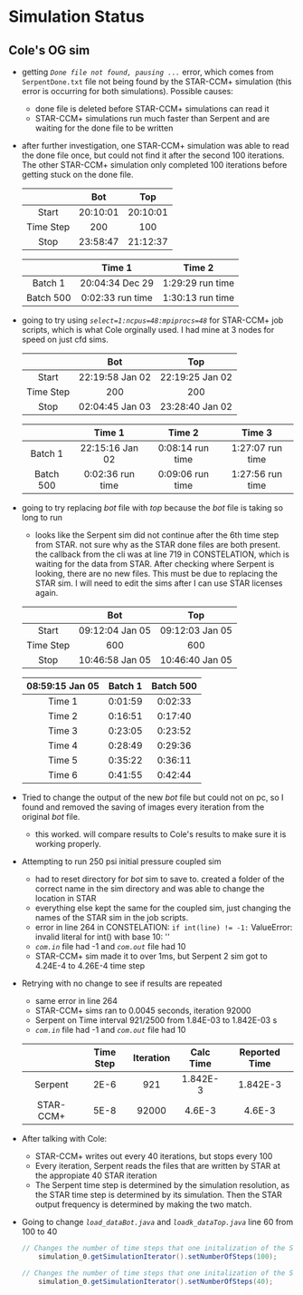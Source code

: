 # Simulation Status


## Cole's OG sim

- getting *`Done file not found, pausing ...`* error, which comes from `SerpentDone.txt` file not being found by the STAR-CCM+ simulation (this error is occurring for both simulations). Possible causes:

    - done file is deleted before STAR-CCM+ simulations can read it
    - STAR-CCM+ simulations run much faster than Serpent and are waiting for the done file to be written

- after further investigation, one STAR-CCM+ simulation was able to read the done file once, but could not find it after the second 100 iterations. The other STAR-CCM+ simulation only completed 100 iterations before getting stuck on the done file.

    |    |  Bot  |  Top  |
    |:---: | :---: | :---: |
    |  Start  |   20:10:01    |  20:10:01   |
    |  Time Step |  200   | 100 |
    | Stop  | 23:58:47  | 21:12:37 |

    |   |  Time 1  |  Time 2  |
    | :---: | :---: | :---: |
    | Batch 1 | 20:04:34 Dec 29 | 1:29:29 run time |
    | Batch 500 | 0:02:33 run time | 1:30:13 run time |

- going to try using *`select=1:ncpus=48:mpiprocs=48`* for STAR-CCM+ job scripts, which is what Cole orginally used. I had mine at 3 nodes for speed on just cfd sims.

    |    |  Bot  |  Top  |
    |:---: | :---: | :---: |
    |  Start  |   22:19:58 Jan 02    |  22:19:25 Jan 02  |
    |  Time Step |  200   | 200 |
    | Stop  | 02:04:45 Jan 03  | 23:28:40 Jan 02 |

    |   |  Time 1  |  Time 2  |  Time 3  |
    | :---: | :---: | :---: | :---: |
    | Batch 1 | 22:15:16 Jan 02 | 0:08:14 run time | 1:27:07 run time |
    | Batch 500 | 0:02:36 run time | 0:09:06 run time | 1:27:56 run time |


- going to try replacing *bot* file with *top* because the *bot* file is taking so long to run
    - looks like the Serpent sim did not continue after the 6th time step from STAR. not sure why as the STAR done files are both present. the callback from the cli was at line 719 in CONSTELATION, which is waiting for the data from STAR. After checking where Serpent is looking, there are no new files. This must be due to replacing the STAR sim. I will need to edit the sims after I can use STAR licenses again.

    |    |  Bot  |  Top  |
    |:---: | :---: | :---: |
    |  Start  |   09:12:04 Jan 05    |  09:12:03 Jan 05  |
    |  Time Step |  600   | 600 |
    | Stop  | 10:46:58 Jan 05  | 10:46:40 Jan 05 |


    |  08:59:15 Jan 05    |  Batch 1  |  Batch 500  |
    |:---: | :---: | :---: |
    | Time 1 | 0:01:59 | 0:02:33 |
    | Time 2 | 0:16:51 | 0:17:40 |
    | Time 3 | 0:23:05 | 0:23:52 |
    | Time 4 | 0:28:49 | 0:29:36 |
    | Time 5 | 0:35:22 | 0:36:11 |
    | Time 6 | 0:41:55 | 0:42:44 |


- Tried to change the output of the new *bot* file but could not on pc, so I found and removed the saving of images every iteration from the original *bot* file.
    - this worked. will compare results to Cole's results to make sure it is working properly.

- Attempting to run 250 psi initial pressure coupled sim
    - had to reset directory for *bot* sim to save to. created a folder of the correct name in the sim directory and was able to change the location in STAR
    - everything else kept the same for the coupled sim, just changing the names of the STAR sim in the job scripts.
    - error in line 264 in CONSTELATION: `if int(line) != -1:` ValueError: invalid literal for int() with base 10: ''
    - *`com.in`* file had -1 and *`com.out`* file had 10
    - STAR-CCM+ sim made it to over 1ms, but Serpent 2 sim got to 4.24E-4 to 4.26E-4 time step

- Retrying with no change to see if results are repeated
    - same error in line 264
    - STAR-CCM+ sims ran to 0.0045 seconds, iteration 92000
    - Serpent on Time interval 921/2500 from 1.84E-03 to 1.842E-03 s
    - *`com.in`* file had -1 and *`com.out`* file had 10


    |       |  Time Step | Iteration | Calc Time | Reported Time |
    | :---: | :---:      |  :---:    |  :---:    |  :---:        |
    | Serpent| 2E-6      | 921       | 1.842E-3  | 1.842E-3      |
    | STAR-CCM+ | 5E-8   | 92000     | 4.6E-3    | 4.6E-3        |

- After talking with Cole:
    - STAR-CCM+ writes out every 40 iterations, but stops every 100
    - Every iteration, Serpent reads the files that are written by STAR at the appropiate 40 STAR iteration
    - The Serpent time step is determined by the simulation resolution, as the STAR time step is determined by its simulation. Then the STAR output frequency is determined by making the two match.

- Going to change *`load_dataBot.java`* and *`loadk_dataTop.java`* line 60 from 100 to 40
    ```java
    // Changes the number of time steps that one initalization of the STEP command performs
        simulation_0.getSimulationIterator().setNumberOfSteps(100);
    ```

    ```java
    // Changes the number of time steps that one initalization of the STEP command performs
        simulation_0.getSimulationIterator().setNumberOfSteps(40);
    ```